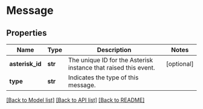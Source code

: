 # Message

## Properties
Name | Type | Description | Notes
------------ | ------------- | ------------- | -------------
**asterisk_id** | **str** | The unique ID for the Asterisk instance that raised this event. | [optional] 
**type** | **str** | Indicates the type of this message. | 

[[Back to Model list]](../README.md#documentation-for-models) [[Back to API list]](../README.md#documentation-for-api-endpoints) [[Back to README]](../README.md)


